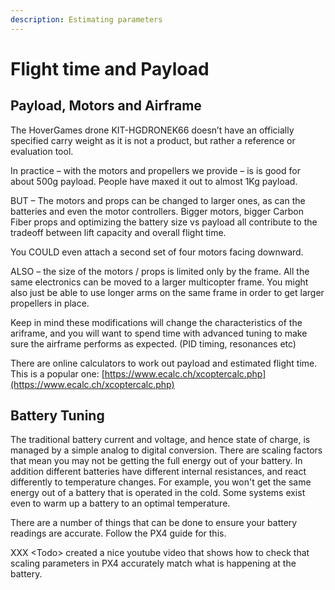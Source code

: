 ```yaml
---
description: Estimating parameters
---
```


# Flight time and Payload

## Payload, Motors and Airframe

The HoverGames drone KIT-HGDRONEK66 doesn’t have an officially specified carry weight as it is not a product, but rather a reference or evaluation tool.

In practice – with the motors and propellers we provide – is is good for about 500g payload. People have maxed it out to almost 1Kg payload.

BUT – The motors and props can be changed to larger ones, as can the batteries and even the motor controllers. Bigger motors, bigger Carbon Fiber props and optimizing the battery size vs payload all contribute to the tradeoff between lift capacity and overall flight time.

You COULD even attach a second set of four motors facing downward.

ALSO – the size of the motors / props is limited only by the frame. All the same electronics can be moved to a larger multicopter frame. You might also just be able to use longer arms on the same frame in order to get larger propellers in place.  
  
Keep in mind these modifications will change the characteristics of the ariframe, and you will want to spend time with advanced tuning to make sure the airframe performs as expected. \(PID timing, resonances etc\)

There are online calculators to work out payload and estimated flight time. This is a popular one:  [https://www.ecalc.ch/xcoptercalc.php](https://www.ecalc.ch/xcoptercalc.php)

## Battery Tuning

The traditional battery current and voltage, and hence state of charge, is managed by a simple analog to digital conversion. There are scaling factors that mean you may not be getting the full energy out of your battery. In addition different batteries have different internal resistances, and react differently to temperature changes. For example, you won't get the same energy out of a battery that is operated in the cold. Some systems exist even to warm up a battery to an optimal temperature.

There are a number of things that can be done to ensure your battery readings are accurate. Follow the PX4 guide for this.

  
XXX &lt;Todo&gt; created a nice youtube video that shows how to check that scaling parameters in PX4 accurately match what is happening at the battery.   


 

